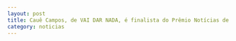 ```yaml
---
layout: post
title: Cauê Campos, de VAI DAR NADA, é finalista do Prêmio Notícias de TV
category: noticias
---
```

